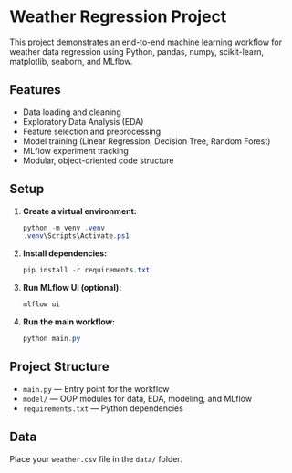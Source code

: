 # Weather Regression Project

This project demonstrates an end-to-end machine learning workflow for weather data regression using Python, pandas, numpy, scikit-learn, matplotlib, seaborn, and MLflow.

## Features
- Data loading and cleaning
- Exploratory Data Analysis (EDA)
- Feature selection and preprocessing
- Model training (Linear Regression, Decision Tree, Random Forest)
- MLflow experiment tracking
- Modular, object-oriented code structure

## Setup
1. **Create a virtual environment:**
   ```powershell
   python -m venv .venv
   .venv\Scripts\Activate.ps1
   ```
2. **Install dependencies:**
   ```powershell
   pip install -r requirements.txt
   ```
3. **Run MLflow UI (optional):**
   ```powershell
   mlflow ui
   ```
4. **Run the main workflow:**
   ```powershell
   python main.py
   ```

## Project Structure
- `main.py` — Entry point for the workflow
- `model/` — OOP modules for data, EDA, modeling, and MLflow
- `requirements.txt` — Python dependencies

## Data
Place your `weather.csv` file in the `data/` folder.
